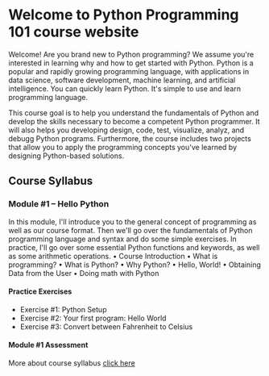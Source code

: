 # Welcome to Python Programming 101 course website

Welcome! Are you brand new to Python programming? We assume you're interested in learning why and how to get started with Python. Python is a popular and rapidly growing programming language, with applications in data science, software development, machine learning, and artificial intelligence. You can quickly learn Python. It's simple to use and learn programming language.

This course goal is to help you understand the fundamentals of Python and develop the skills necessary to become a competent Python programmer. It will also helps you developing design, code, test, visualize, analyz, and debugg Python programs. Furthermore, the course includes two projects that allow you to apply the programming concepts you've learned by designing Python-based solutions.

## Course Syllabus

### Module #1 – Hello Python
In this module, I'll introduce you to the general concept of programming as well as our course format. Then we'll go over the fundamentals of Python programming language and syntax and do some simple exercises. In practice, I'll go over some essential Python functions and keywords, as well as some arithmetic operations.
•	Course Introduction
•	What is programming?
•	What is Python? 
•	Why Python?
•	Hello, World!
•	Obtaining Data from the User
•	Doing math with Python

#### Practice Exercises
- Exercise #1: Python Setup 
- Exercise #2: Your first program: Hello World
- Exercise #3: Convert between Fahrenheit to Celsius

#### Module #1 Assessment

More about course syllabus [click here](syllabus)
